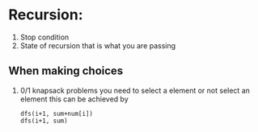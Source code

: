 # Recursion:

1. Stop condition
2. State of recursion that is what you are passing

## When making choices
1. 0/1 knapsack problems you need to select a element or not select an element
   this can be achieved by
   ```
   dfs(i+1, sum+num[i])
   dfs(i+1, sum)
    ```
